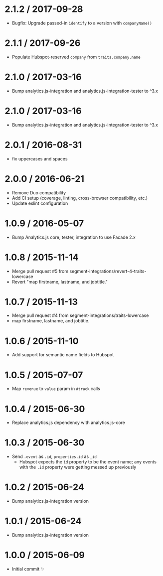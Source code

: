 2.1.2 / 2017-09-28
==================

  * Bugfix: Upgrade passed-in `identify` to a version with `companyName()`

2.1.1 / 2017-09-26
==================

  * Populate Hubspot-reserved `company` from `traits.company.name`

2.1.0 / 2017-03-16
==================

  * Bump analytics.js-integration and analytics.js-integration-tester to ^3.x

2.1.0 / 2017-03-16
==================

  * Bump analytics.js-integration and analytics.js-integration-tester to ^3.x

2.0.1 / 2016-08-31
==================

  * fix uppercases and spaces

2.0.0 / 2016-06-21
==================

  * Remove Duo compatibility
  * Add CI setup (coverage, linting, cross-browser compatibility, etc.)
  * Update eslint configuration

1.0.9 / 2016-05-07
==================

  * Bump Analytics.js core, tester, integration to use Facade 2.x

1.0.8 / 2015-11-14
==================

  * Merge pull request #5 from segment-integrations/revert-4-traits-lowercase
  * Revert "map firstname, lastname, and jobtitle."

1.0.7 / 2015-11-13
==================

  * Merge pull request #4 from segment-integrations/traits-lowercase
  * map firstname, lastname, and jobtitle.

1.0.6 / 2015-11-10
==================

  * Add support for semantic name fields to Hubspot

1.0.5 / 2015-07-07
==================

  * Map `revenue` to `value` param in `#track` calls

1.0.4 / 2015-06-30
==================

  * Replace analytics.js dependency with analytics.js-core

1.0.3 / 2015-06-30
==================

  * Send `.event` as `.id`, `properties.id` as `_id`
    * Hubspot expects the `id` property to be the event name; any events with the `.id` property were getting messed up previously

1.0.2 / 2015-06-24
==================

  * Bump analytics.js-integration version

1.0.1 / 2015-06-24
==================

  * Bump analytics.js-integration version

1.0.0 / 2015-06-09
==================

  * Initial commit :sparkles:
